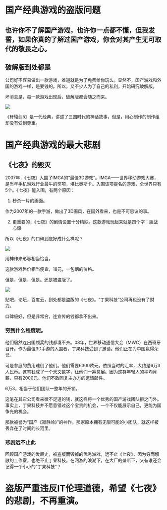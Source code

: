 # 国产经典游戏的盗版问题

## 也许你不了解国产游戏，也许你一点都不懂，但我发誓，如果你真的了解过国产游戏，你会对其产生无可取代的敬畏之心。

## 破解版到处都是

公司好不容易做出一款游戏，难道就是为了免费给你玩么。显然不，国产游戏和外国的游戏一样，是要钱的。所以，又不少人为了自己的私利，开始研究破解版。

坏消息是，每一款游戏出现后，破解版都会随之而来。

![](https://github.com/xel96naga/swi-homework/blob/gh-pages/photo/daoban.png?raw=true)

《轩辕剑5》是一代经典，讲述了三国时代的神话故事，但是，用心制作的制作组却没有受到尊重。

# 国产经典游戏的最大悲剧

## 《七夜》的毁灭

2007年，《七夜》入围了IMGA的“最佳3D游戏”。IMGA——世界移动游戏大赛，是当年手机游戏行业最牛的奖项，堪比奥斯卡。入围该项提名的游戏，全世界只有5个。《七夜》能入围，有两个原因：

1. 秒杀一片的画面。

作为2007年的一款手游，做出了3D画风，在国外看来，也是不可思议的事。

2. 更重要的，《七夜》的剧情设置十分精妙。这款游戏玩起来就是四个字：胆战心惊

所以《七夜》的口碑到底好成什么样呢？

![](blob:http://news.17173.com/77aae005-09d7-4fc9-ba0b-314617803019)

用神作来形容相当恰当。

这款游戏售价相当便宜，18元，一包烟的价格。

但是，但是，但是。还是被盗版了。

![](blob:http://news.17173.com/368fad47-8267-4ac7-837b-f15215f85490)

贴吧，论坛，百度云，到处都是盗版的《七夜》。“丁果科技”公司再也没有了财力。

口碑极好，但是非常穷，连宣传的钱都拿不出来。

### 穷到什么程度呢。


他们居然连出国领奖的钱都凑不齐。08年，世界移动通信大会（MWC）在西班牙召开。作为最佳3D手游的入围者，丁果科技受到了邀请。他们正在为中国赢得荣誉。

可是参展的费用难倒了他们。他们需要6300欧元。依照当时的汇率，大约是6万3人民币。这笔钱成了一个天文数字，让他们一筹莫展。因为这群年轻人的平均月薪，只有2000元。他们不敢回复主办方的邀请邮件。

6万3，相当于他们团队一整年的开销。


这笔在其它公司看来微不足道的钱，就这样将一个优秀的国产游戏团队拒之门外。事实上，丁果科技并不愿意错过这个宝贵的机会，一个不仅能展示自己，更能为国争光的机会。

那款被誉为“国产《寂静岭》”的神作。那家原本拥有无限可能的小团队，就这样被丢弃在了时间的长河里。


### 悲剧远不止此

回顾国产游戏的发展史，被盗版而毁掉的优秀游戏，远不止《七夜》，因为穷而解散的工作室，也绝不止丁果科技。在网游的浪潮下，在大厂的垄断下，又有谁还会记得一个小小的“丁果科技”？


# 盗版严重违反IT伦理道德，希望《七夜》的悲剧，不再重演。